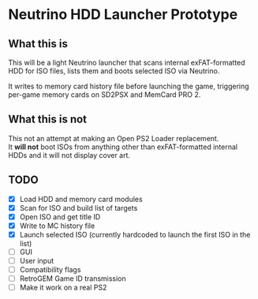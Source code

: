 # Neutrino HDD Launcher Prototype

## What this is
This will be a light Neutrino launcher that scans internal exFAT-formatted HDD for ISO files,
lists them and boots selected ISO via Neutrino.

It writes to memory card history file before launching the game, triggering per-game memory cards on SD2PSX and MemCard PRO 2.

## What this is not

This not an attempt at making an Open PS2 Loader replacement.  
It __will not__ boot ISOs from anything other than exFAT-formatted internal HDDs and it will not display cover art.

## TODO
- [x] Load HDD and memory card modules
- [x] Scan for ISO and build list of targets
- [x] Open ISO and get title ID
- [x] Write to MC history file
- [x] Launch selected ISO (currently hardcoded to launch the first ISO in the list) 
- [ ] GUI
- [ ] User input
- [ ] Compatibility flags
- [ ] RetroGEM Game ID transmission
- [ ] Make it work on a real PS2